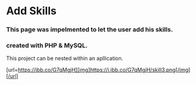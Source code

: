 # Add Skills

### This page was impelmented to let the user add his skills.

### created with PHP & MySQL.

This project can be nested within an apllication.

[url=https://ibb.co/G7qMgjH][img]https://i.ibb.co/G7qMgjH/skill3.png[/img][/url]

